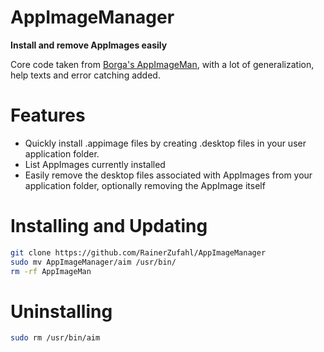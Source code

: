 # AppImageManager
**Install and remove AppImages easily**

Core code taken from [Borga's AppImageMan](https://github.com/miguelrcborges/AppImageMan), with a lot of generalization, help texts and error catching added.

# Features

- Quickly install .appimage files by creating .desktop files in your user application folder.
- List AppImages currently installed 
- Easily remove the desktop files associated with AppImages from your application folder, optionally removing the AppImage itself

# Installing and Updating

```bash
git clone https://github.com/RainerZufahl/AppImageManager
sudo mv AppImageManager/aim /usr/bin/
rm -rf AppImageMan
```

# Uninstalling

```bash
sudo rm /usr/bin/aim
```